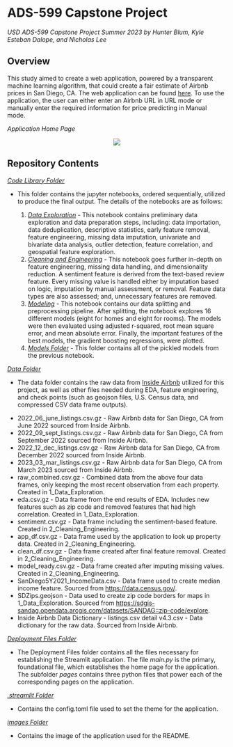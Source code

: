 # ADS-599 Capstone Project
_USD ADS-599 Capstone Project Summer 2023 by Hunter Blum, Kyle Esteban Dalope, and Nicholas Lee_

## Overview

This study aimed to create a web application, powered by a transparent machine learning algorithm, that could create a fair estimate of Airbnb prices in San Diego, CA. The web application can be found [here](https://fairbnb.streamlit.app/). To use the application, the user can either enter an Airbnb URL in URL mode or manually enter the required information for price predicting in Manual mode.

_Application Home Page_

<p align="center">
  <img src="https://github.com/nlee98/ADS-599_Capstone_Project/blob/main/Images/Fairbnb_Home_Page.png" />
</p>

## Repository Contents
[_Code Library Folder_](https://github.com/nlee98/ADS-599_Capstone_Project/tree/main/Code%20Library)
- This folder contains the jupyter notebooks, ordered sequentially, utilized to produce the final output. The details of the notebooks are as follows:
  
    1. [_Data Exploration_](https://github.com/nlee98/ADS-599_Capstone_Project/blob/main/Code%20Library/1_Data_Exploration.ipynb)
      - This notebook contains preliminary data exploration and data preparation steps, including: data importation, data deduplication, descriptive statistics, early feature removal, feature engineering, missing data imputation, univariate and bivariate data analysis, outlier detection, feature correlation, and geospatial feature exploration. 
    2. [_Cleaning and Engineering_](https://github.com/nlee98/ADS-599_Capstone_Project/blob/main/Code%20Library/2_Cleaning_Engineering.ipynb)
      - This notebook goes further in-depth on feature engineering, missing data handling, and dimensionality reduction. A sentiment feature is derived from the text-based review feature. Every missing value is handled either by imputation based on logic, imputation by manual assessment, or removal. Feature data types are also assessed; and, unnecessary features are removed.
    3. [_Modeling_](https://github.com/nlee98/ADS-599_Capstone_Project/blob/main/Code%20Library/3_Modeling.ipynb)
      - This notebook contains our data splitting and preprocessing pipeline. After splitting, the notebook explores 16 different models (eight for homes and eight for rooms). The models were then evaluated using adjusted r-squared, root mean square error, and mean absolute error. Finally, the important features of the best models, the gradient boosting regressions, were plotted.
    4. [_Models Folder_]([https://github.com/nlee98/ADS-599_Capstone_Project/blob/main/Code%20Library/3_Modeling.ipynb](https://github.com/nlee98/ADS-599_Capstone_Project/tree/main/Code%20Library/Models))
      - This folder contains all of the pickled models from the previous notebook.

[_Data Folder_](https://github.com/nlee98/ADS-599_Capstone_Project/tree/main/Data)
- The data folder contains the raw data from [Inside Airbnb](http://insideairbnb.com/get-the-data/) utilized for this project, as well as other files needed during EDA, feature engineering, and check points (such as geojson files, U.S. Census data, and compressed CSV data frame outputs).
 * 2022_06_june_listings.csv.gz - Raw Airbnb data for San Diego, CA from June 2022 sourced from Inside Airbnb.
 * 2022_09_sept_listings.csv.gz - Raw Airbnb data for San Diego, CA from September 2022 sourced from Inside Airbnb.
 * 2022_12_dec_listings.csv.gz - Raw Airbnb data for San Diego, CA from December 2022 sourced from Inside Airbnb.
 * 2023_03_mar_listings.csv.gz - Raw Airbnb data for San Diego, CA from March 2023 sourced from Inside Airbnb.
 * raw_combined.csv.gz - Combined data from the above four data frames, only keeping the most recent observation from each property. Created in 1_Data_Exploration.
 * eda.csv.gz - Data frame from the end results of EDA. Includes new features such as zip code and removed features that had high correlation. Created in 1_Data_Exploration.
 * sentiment.csv.gz - Data frame including the sentiment-based feature. Created in 2_Cleaning_Engineering.
 * app_df.csv.gz - Data frame used by the application to look up property data. Created in 2_Cleaning_Engineering.
 * clean_df.csv.gz - Data frame created after final feature removal. Created in 2_Cleaning_Engineering.
 * model_ready.csv.gz - Data frame created after imputing missing values. Created in 2_Cleaning_Engineering.
 * SanDiego5Y2021_IncomeData.csv - Data frame used to create median income feature. Sourced from https://data.census.gov/.
 * SDZips.geojson - Data used to create zip code borders for maps in 1_Data_Exploration. Sourced from https://sdgis-sandag.opendata.arcgis.com/datasets/SANDAG::zip-code/explore.
 * Inside Airbnb Data Dictionary - listings.csv detail v4.3.csv - Data dictionary for the raw data. Sourced from Inside Airbnb. 

[_Deployment Files Folder_](https://github.com/nlee98/ADS-599_Capstone_Project/tree/main/Deployment_Files)
- The Deployment Files folder contains all the files necessary for establishing the Streamlit application. The file _main.py_ is the primary, foundational file, which establishes the home page for the application. The subfolder _pages_ contains three python files that power each of the corresponding pages on the application.

[_.streamlit Folder_](https://github.com/nlee98/ADS-599_Capstone_Project/tree/main/.streamlit)
- Contains the config.toml file used to set the theme for the application.

[_images Folder_](https://github.com/nlee98/ADS-599_Capstone_Project/tree/main/Images)
- Contains the image of the application used for the README.
